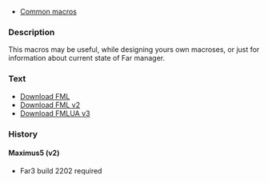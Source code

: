   * [Common macros](Common.md)

### Description ###

This macros may be useful, while designing yours own macroses, or just for information about current state of Far manager.

### Text ###

  * [Download FML](http://far-macro-library.googlecode.com/svn/trunk/Common/MacroAreaInfo.fml)
  * [Download FML v2](http://far-macro-library.googlecode.com/svn/trunk/Common/MacroAreaInfo.v2.fml)
  * [Download FMLUA v3](http://far-macro-library.googlecode.com/svn/trunk/Common/MacroAreaInfo.v3.fmlua)

### History ###

#### Maximus5 (v2) ####
  * Far3 build 2202 required